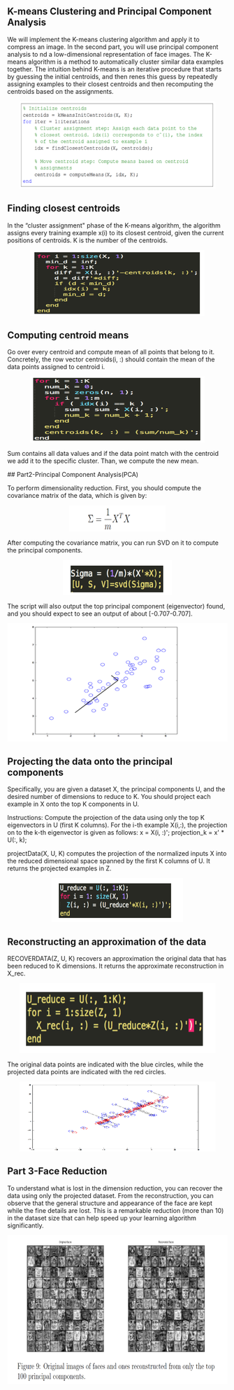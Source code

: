 ## K-means Clustering and Principal Component Analysis


We will implement the K-means clustering algorithm and apply it to compress an image. In the second part, you will use principal component analysis to nd a low-dimensional representation of face images.
The K-means algorithm is a method to automatically cluster similar data examples together.
The intuition behind K-means is an iterative procedure that starts by guessing the initial centroids, and then renes this guess by repeatedly assigning examples to their closest centroids and then recomputing the centroids based on the assignments.


<p align="center">
    <img src="https://github.com/yilmazvolkan/CourseraML/blob/master/Weeks/Week7/Res/1.png" width="450" height="200">
</p>


## Finding closest centroids


In the “cluster assignment" phase of the K-means algorithm, the algorithm assigns every training example x(i) to its closest centroid, given the current positions of centroids. K is the number of the centroids.


<p align="center">
    <img src="https://github.com/yilmazvolkan/CourseraML/blob/master/Weeks/Week7/Res/2.png" width="400" height="150">
</p>


## Computing centroid means


Go over every centroid and compute mean of all points that belong to it. Concretely, the row vector centroids(i, :) should contain the mean of the data points assigned to centroid i.


<p align="center">
    <img src="https://github.com/yilmazvolkan/CourseraML/blob/master/Weeks/Week7/Res/3.png" width="400" height="150">
</p>


Sum contains all data values and if the data point match with the centroid we add it to the specific cluster. Than, we compute the new mean.


## Part2-Principal Component Analysis(PCA)


To perform dimensionality reduction. First, you should compute the covariance matrix of the data, which is given by:


<p align="center">
    <img src="https://github.com/yilmazvolkan/CourseraML/blob/master/Weeks/Week7/Res/4.png" width="220" height="60">
</p>


After computing the covariance matrix, you can run SVD on it to compute the principal components.


<p align="center">
    <img src="https://github.com/yilmazvolkan/CourseraML/blob/master/Weeks/Week7/Res/5.png" width="250" height="80">
</p>


The script will also output the top principal component (eigenvector) found, and you should expect to see an output of about [-0.707-0.707].


<p align="center">
    <img src="https://github.com/yilmazvolkan/CourseraML/blob/master/Weeks/Week7/Res/6.png" width="550" height="270">
</p>


## Projecting the data onto the principal components


Specifically, you are given a dataset X, the principal components U, and the desired number of dimensions to reduce to K. You should project each example in X onto the top K components in U.

Instructions: Compute the projection of the data using only the top K  eigenvectors in U (first K columns).  For the i-th example X(i,:), the projection on to the k-th  eigenvector is given as follows:
 x = X(i, :)';
    		 projection_k = x' * U(:, k);

projectData(X, U, K) computes the projection of  the normalized inputs X into the reduced dimensional space spanned by the first K columns of U. It returns the projected examples in Z.


<p align="center">
    <img src="https://github.com/yilmazvolkan/CourseraML/blob/master/Weeks/Week7/Res/7.png" width="300" height="100">
</p>


## Reconstructing an approximation of the data


RECOVERDATA(Z, U, K) recovers an approximation the original data that has been reduced to K dimensions. It returns the approximate reconstruction in X_rec.


<p align="center">
    <img src="https://github.com/yilmazvolkan/CourseraML/blob/master/Weeks/Week7/Res/8.png" width="450" height="160">
</p>


The original data points are indicated with the blue circles, while the projected data points are indicated with the red circles.


<p align="center">
    <img src="https://github.com/yilmazvolkan/CourseraML/blob/master/Weeks/Week7/Res/9.png" width="450" height="160">
</p>


## Part 3-Face Reduction


To understand what is lost in the dimension reduction, you can recover the data using only the projected dataset. From the reconstruction, you can observe that the general structure and appearance of the face are kept while the fine details are lost. This is a remarkable reduction (more than 10) in the dataset size that can help speed up your learning algorithm significantly.


<p align="center">
    <img src="https://github.com/yilmazvolkan/CourseraML/blob/master/Weeks/Week7/Res/10.png" width="660" height="340">
</p>
